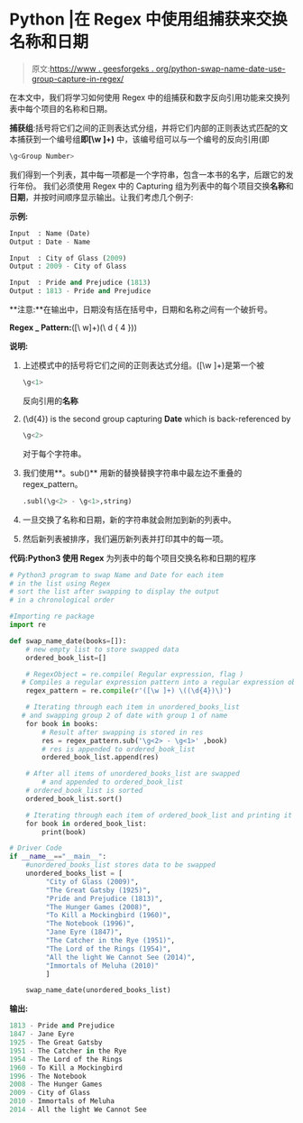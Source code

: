 # Python |在 Regex 中使用组捕获来交换名称和日期

> 原文:[https://www . geesforgeks . org/python-swap-name-date-use-group-capture-in-regex/](https://www.geeksforgeeks.org/python-swap-name-and-date-using-group-capturing-in-regex/)

在本文中，我们将学习如何使用 Regex 中的组捕获和数字反向引用功能来交换列表中每个项目的名称和日期。

**捕获组**:括号将它们之间的正则表达式分组，并将它们内部的正则表达式匹配的文本捕获到一个编号组**即[\w ]+)** 中，该编号组可以与一个编号的反向引用(即

```py
\g<Group Number>
```

我们得到一个列表，其中每一项都是一个字符串，包含一本书的名字，后跟它的发行年份。
我们必须使用 Regex 中的 Capturing 组为列表中的每个项目交换**名称**和**日期**，并按时间顺序显示输出。让我们考虑几个例子:

**示例:**

```py
Input  : Name (Date) 
Output : Date - Name

Input  : City of Glass (2009) 
Output : 2009 - City of Glass

Input  : Pride and Prejudice (1813)
Output : 1813 - Pride and Prejudice

```

**注意:**在输出中，日期没有括在括号中，日期和名称之间有一个破折号。

**Regex _ Pattern:**([\ w]+)\(\ d { 4 })\)

**说明:**

1.  上述模式中的括号将它们之间的正则表达式分组。([\w ]+)是第一个被

    ```py
    \g<1>
    ```

    反向引用的**名称**
2.  (\d{4}) is the second group capturing **Date** which is back-referenced by

    ```py
    \g<2>
    ```

    对于每个字符串。

3.  我们使用**。sub()** 用新的替换替换字符串中最左边不重叠的 regex_pattern。

    ```py
    .subl(\g<2> - \g<1>,string)
    ```

4.  一旦交换了名称和日期，新的字符串就会附加到新的列表中。
5.  然后新列表被排序，我们遍历新列表并打印其中的每一项。

**代码:Python3 使用 Regex** 为列表中的每个项目交换名称和日期的程序

```py
# Python3 program to swap Name and Date for each item
# in the list using Regex
# sort the list after swapping to display the output
# in a chronological order

#Importing re package
import re

def swap_name_date(books=[]):
    # new empty list to store swapped data
    ordered_book_list=[]

    # RegexObject = re.compile( Regular expression, flag )
   # Compiles a regular expression pattern into a regular expression object
    regex_pattern = re.compile(r'([\w ]+) \((\d{4})\)')

    # Iterating through each item in unordered_books_list    
   # and swapping group 2 of date with group 1 of name
    for book in books:
        # Result after swapping is stored in res
        res = regex_pattern.sub('\g<2> - \g<1>' ,book)
        # res is appended to ordered_book_list
        ordered_book_list.append(res)

    # After all items of unordered_books_list are swapped
        # and appended to ordered_book_list
    # ordered_book_list is sorted
    ordered_book_list.sort()

    # Iterating through each item of ordered_book_list and printing it
    for book in ordered_book_list:
        print(book)

# Driver Code
if __name__=="__main__":
    #unordered_books_list stores data to be swapped
    unordered_books_list = [
         "City of Glass (2009)",
         "The Great Gatsby (1925)",
         "Pride and Prejudice (1813)",
         "The Hunger Games (2008)",
         "To Kill a Mockingbird (1960)",
         "The Notebook (1996)",
         "Jane Eyre (1847)",
         "The Catcher in the Rye (1951)",
         "The Lord of the Rings (1954)",
         "All the light We Cannot See (2014)",
         "Immortals of Meluha (2010)"
         ]

    swap_name_date(unordered_books_list)
```

**输出:**

```py
1813 - Pride and Prejudice 
1847 - Jane Eyre
1925 - The Great Gatsby
1951 - The Catcher in the Rye
1954 - The Lord of the Rings
1960 - To Kill a Mockingbird
1996 - The Notebook
2008 - The Hunger Games
2009 - City of Glass
2010 - Immortals of Meluha
2014 - All the light We Cannot See

```